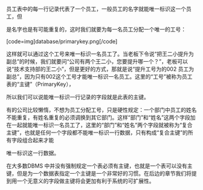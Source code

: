 员工表中的每一行记录代表了一个员工，一般员工的名字就能唯一标识这一个员工，但
是名字也是有可能重复的，这时我们就要为每一名员工分配一个唯一的工号：
[code=img]database/primarykey.png[/code]
这样就可以通过这个工号来唯一标识一名员工了。当老板下令说“把王二小提升为副总”的时候，我们就要问“公司有两个王二小，您要提升哪一个？”，老板可以说“技术支持部的王二小”，但是更好的方式，那就是说“提升工号为的002 员工为副总”，因为只有002这个工号才能唯一标识一名员工。这里的“工号”被称为员工表的“主键”（PrimaryKey），
所以我们可以说能唯一标识一行记录的字段就是此表的主键。
有的公司比较懒惰，不想为员工分配工号，只是硬性规定：一个部门中员工的姓名不能重复，有姓名重复的必须调换到其它部门。这样“部门”和“姓名”这两个字段加在一起就能唯一标识一名员工了，这里的“部门”和“姓名”两个字段就被称为“复合主键”，也就是任何一个字段都不能唯一标识一行数据，只有构成“复合主键”的所有字段组合起来才能
唯一标识这一行数据。
在大多数DBMS 中并没有强制规定一个表必须有主键，也就是一个表可以没有主键，但是为一个数据表指定一个主键是一个非常好的习惯。在后边的章节我们将提到用一个无意义的字段做主键将会更加有利于系统的可扩展性。